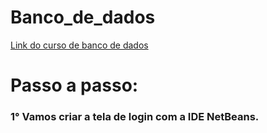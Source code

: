 # Banco_de_dados

[Link do curso de banco de dados](https://www.youtube.com/watch?v=wS0pejrkusU&list=PLJIP7GdByOyvpQ7EbzucVHocSAG7_EZQZ&index=3)

# Passo a passo:

### 1° Vamos criar a tela de login com a IDE NetBeans.